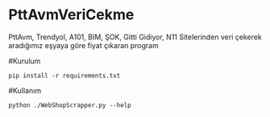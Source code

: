 # PttAvmVeriCekme
PttAvm, Trendyol, A101, BIM, ŞOK, Gitti Gidiyor, N11 Sitelerinden veri çekerek aradığımız eşyaya göre fiyat çıkaran program

#Kurulum
```
pip install -r requirements.txt
```

#Kullanım
```
python ./WebShopScrapper.py --help
```
